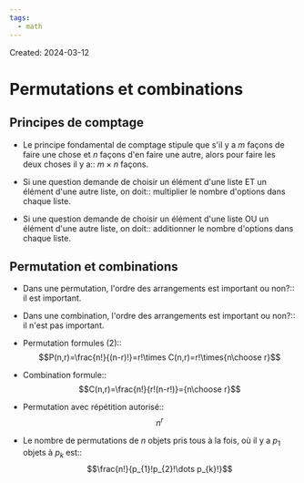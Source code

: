 ```yaml
---
tags:
  - math
---
```

Created: 2024-03-12

# Permutations et combinations
## Principes de comptage
- Le principe fondamental de comptage stipule que s'il y a $m$ façons de faire une chose et $n$ façons d'en faire une autre, alors pour faire les deux choses il y a:: $m\times n$ façons.
<!--SR:!2024-04-04,14,290-->
- Si une question demande de choisir un élément d'une liste ET un élément d'une autre liste, on doit:: multiplier le nombre d'options dans chaque liste.
<!--SR:!2024-04-19,21,250-->
- Si une question demande de choisir un élément d'une liste OU un élément d'une autre liste, on doit:: additionner le nombre d'options dans chaque liste.
<!--SR:!2024-05-08,39,270-->

## Permutation et combinations
- Dans une permutation, l'ordre des arrangements est important ou non?:: il est important.
<!--SR:!2024-04-07,17,290-->
- Dans une combination, l'ordre des arrangements est important ou non?:: il n'est pas important.
<!--SR:!2024-04-07,17,290-->
- Permutation formules (2)::$$P(n,r)=\frac{n!}{(n-r)!}=r!\times C(n,r)=r!\times{n\choose r}$$
<!--SR:!2024-04-15,18,250-->
- Combination formule::$$C(n,r)=\frac{n!}{r!(n-r!)}={n\choose r}$$
<!--SR:!2024-05-07,34,270-->
- Permutation avec répétition autorisé::$$n^r$$
<!--SR:!2024-04-16,20,250-->
- Le nombre de permutations de $n$ objets pris tous à la fois, où il y a $p_1$ objets à $p_k$ est::$$\frac{n!}{p_{1}!p_{2}!\dots p_{k}!}$$
<!--SR:!2024-04-12,17,250-->